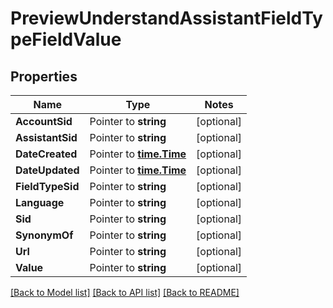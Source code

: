 # PreviewUnderstandAssistantFieldTypeFieldValue

## Properties
Name | Type | Notes
------------ | ------------- | -------------
**AccountSid** | Pointer to **string** | [optional] 
**AssistantSid** | Pointer to **string** | [optional] 
**DateCreated** | Pointer to [**time.Time**](time.Time.md) | [optional] 
**DateUpdated** | Pointer to [**time.Time**](time.Time.md) | [optional] 
**FieldTypeSid** | Pointer to **string** | [optional] 
**Language** | Pointer to **string** | [optional] 
**Sid** | Pointer to **string** | [optional] 
**SynonymOf** | Pointer to **string** | [optional] 
**Url** | Pointer to **string** | [optional] 
**Value** | Pointer to **string** | [optional] 

[[Back to Model list]](../README.md#documentation-for-models) [[Back to API list]](../README.md#documentation-for-api-endpoints) [[Back to README]](../README.md)


